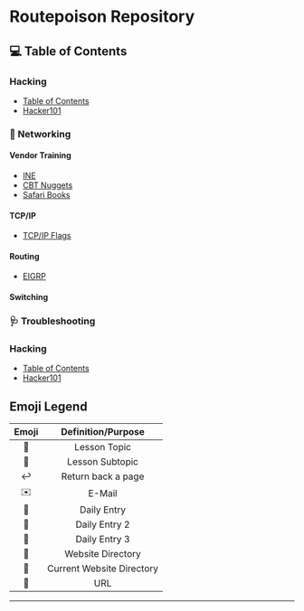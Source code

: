 # Routepoison Repository

## :computer: Table of Contents

### Hacking

* [Table of Contents](./#)
* [Hacker101](./#)

### :satellite: Networking

#### Vendor Training

* [INE](./#)
* [CBT Nuggets](./#)
* [Safari Books](./#)

#### TCP/IP

* [TCP/IP Flags](./networking/tcp-ip/tcp-flags.md)

#### Routing

* [EIGRP](./networking/EIGRP/README.md)

#### Switching

### :stethoscope: Troubleshooting

### Hacking

* [Table of Contents](./#)
* [Hacker101](./#)

## Emoji Legend

| Emoji | Definition/Purpose |
|:-:|:-:|
|🔖|Lesson Topic|
|📃|Lesson Subtopic|
|↩️|Return back a page|
|✉️|E-Mail|
|📆|Daily Entry|
|📰|Daily Entry 2|
|📅|Daily Entry 3|
|📁|Website Directory|
|📂|Current Website Directory| 
|🔗| URL|

---

<script type="text/javascript" src="//counter.websiteout.net/js/36/0/1000/0"></script>
